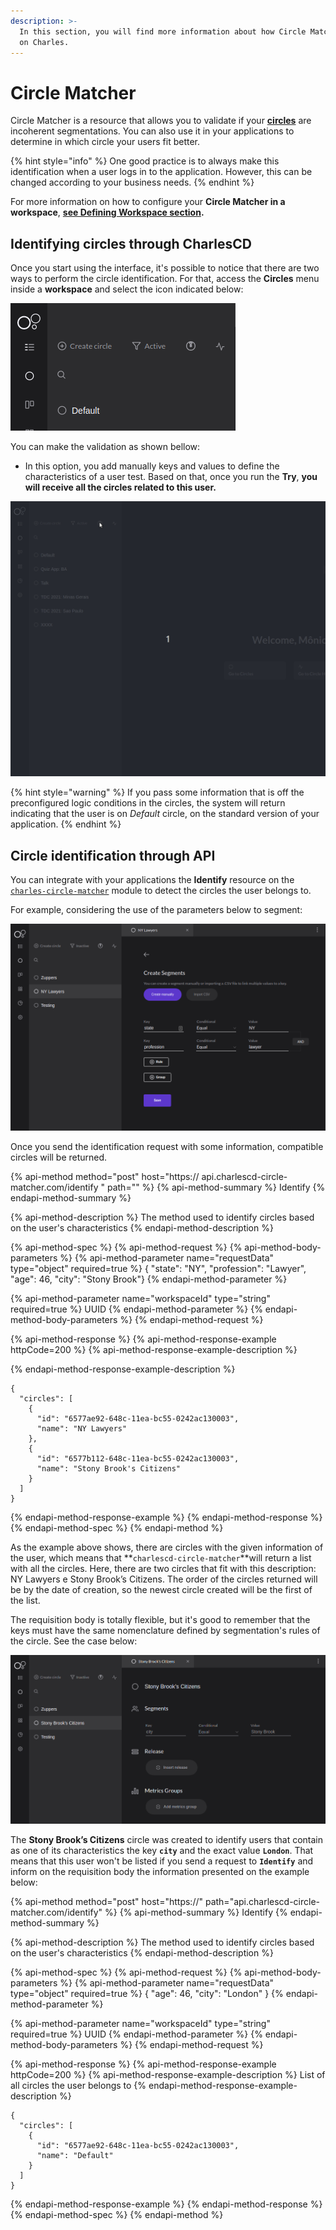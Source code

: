 ```yaml
---
description: >-
  In this section, you will find more information about how Circle Matcher works
  on Charles.
---
```


# Circle Matcher

Circle Matcher is a resource that allows you to validate if your [**circles**](circles.md) are incoherent segmentations. You can also use it in your applications to determine in which circle your users fit better.

{% hint style="info" %}
One good practice is to always make this identification when a user logs in to the application. However, this can be changed according to your business needs.
{% endhint %}

For more information on how to configure your **Circle Matcher in a workspace**, [**see Defining Workspace section**](../get-started/defining-a-workspace/circle-matcher.md)**.** 

## Identifying circles through CharlesCD

Once you start using the interface, it's possible to notice that there are two ways to perform the circle identification. For that, access the **Circles** menu inside a **workspace** and select the icon indicated below:

![](../.gitbook/assets/image%20%2816%29.png)

You can make the validation as shown bellow:

* In this option, you add manually keys and values to define the characteristics of a user test. Based on that, once you run the **Try**, **you will receive all the circles related to this user.**  

![](../.gitbook/assets/circle_matcher.gif)

{% hint style="warning" %}
If you pass some information that is off the preconfigured logic conditions in the circles, the system will return indicating that the user is on _Default_ circle, on the standard version of your application.
{% endhint %}

## Circle identification through API

You can integrate with your applications the **Identify** resource on the [`charles-circle-matcher`](https://github.com/ZupIT/charlescd/tree/master/circle-matcher) module to detect the circles the user belongs to.

For example, considering the use of the parameters below to segment:

![](../.gitbook/assets/image%20%2817%29.png)

Once you send the identification request with some information, compatible circles will be returned.

{% api-method method="post" host="https:// api.charlescd-circle-matcher.com/identify " path="" %}
{% api-method-summary %}
Identify
{% endapi-method-summary %}

{% api-method-description %}
The method used to identify circles based on the user's characteristics
{% endapi-method-description %}

{% api-method-spec %}
{% api-method-request %}
{% api-method-body-parameters %}
{% api-method-parameter name="requestData" type="object" required=true %}
{ "state": "NY", "profession": "Lawyer", "age": 46, "city": "Stony Brook"}
{% endapi-method-parameter %}

{% api-method-parameter name="workspaceId" type="string" required=true %}
UUID
{% endapi-method-parameter %}
{% endapi-method-body-parameters %}
{% endapi-method-request %}

{% api-method-response %}
{% api-method-response-example httpCode=200 %}
{% api-method-response-example-description %}

{% endapi-method-response-example-description %}

```text
{
  "circles": [
    {
      "id": "6577ae92-648c-11ea-bc55-0242ac130003",
      "name": "NY Lawyers"
    },
    {
      "id": "6577b112-648c-11ea-bc55-0242ac130003",
      "name": "Stony Brook's Citizens"
    }
  ]
}
```
{% endapi-method-response-example %}
{% endapi-method-response %}
{% endapi-method-spec %}
{% endapi-method %}

As the example above shows, there are circles with the given information of the user, which means that **`charlescd-circle-matcher`**will return a list with all the circles. Here, there are two circles that fit with this description: NY Lawyers e Stony Brook’s Citizens. The order of the circles returned will be by the date of creation, so the newest circle created will be the first of the list.

The requisition body is totally flexible, but it's good to remember that the keys must have the same nomenclature defined by segmentation's rules of the circle. See the case below:

![](../.gitbook/assets/image%20%2820%29.png)

The **Stony Brook’s Citizens** circle was created to identify users that contain as one of its characteristics the key **`city`** and the exact value **`London`**. That means that this user won't be listed if you send a request to **`Identify`** and inform on the requisition body the information presented on the example below:

{% api-method method="post" host="https://" path="api.charlescd-circle-matcher.com/identify" %}
{% api-method-summary %}
Identify
{% endapi-method-summary %}

{% api-method-description %}
The method used to identify circles based on the user's characteristics 
{% endapi-method-description %}

{% api-method-spec %}
{% api-method-request %}
{% api-method-body-parameters %}
{% api-method-parameter name="requestData" type="object" required=true %}
{ "age": 46, "city": "London" }
{% endapi-method-parameter %}

{% api-method-parameter name="workspaceId" type="string" required=true %}
UUID
{% endapi-method-parameter %}
{% endapi-method-body-parameters %}
{% endapi-method-request %}

{% api-method-response %}
{% api-method-response-example httpCode=200 %}
{% api-method-response-example-description %}
List of all circles the user belongs to
{% endapi-method-response-example-description %}

```
{
  "circles": [
    {
      "id": "6577ae92-648c-11ea-bc55-0242ac130003",
      "name": "Default"
    }
  ]
}
```
{% endapi-method-response-example %}
{% endapi-method-response %}
{% endapi-method-spec %}
{% endapi-method %}

